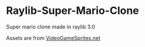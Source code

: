 # Raylib-Super-Mario-Clone
Super mario clone made in raylib 3.0

Assets are from [VideoGameSprites.net](http://www.videogamesprites.net/SuperMarioBros1/)
